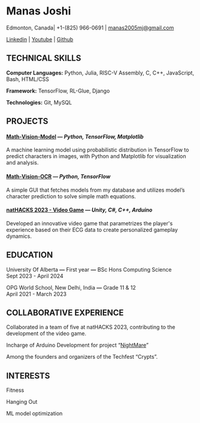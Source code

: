 # Manas Joshi

Edmonton, Canada| \+1-(825) 966-0691 | [manas2005mj@gmail.com](mailto:manas2005mj@gmail.com)

[Linkedin](https://www.linkedin.com/in/manas-joshi-employee-of-the-year/) | [Youtube](https://www.youtube.com/@GodOfGodsOfTheKnownReality) | [Github](https://github.com/BetterThanYou73)

## **TECHNICAL SKILLS**

**Computer Languages:** Python, Julia, RISC-V Assembly,  C, C++, JavaScript, Bash, HTML/CSS

**Framework:** TensorFlow, RL-Glue, Django

**Technologies:** Git, MySQL

## **PROJECTS**

#### [**Math-Vision-Model**](https://github.com/BetterThanYou73/tensorflow-math-vision) — ***Python, TensorFlow, Matplotlib***

A machine learning model using probabilistic distribution in TensorFlow to predict characters in images, with Python and Matplotlib for visualization and analysis.

#### [**Math-Vision-OCR**](https://github.com/BetterThanYou73/math-vision) **—** *Python, TensorFlow*

A simple GUI that fetches models from my database and utilizes model’s character prediction to solve simple math equations.

#### [**natHACKS 2023 \- Video Game**](https://github.com/GOATMaxwellN/Nightmares) — ***Unity, C\#, C++, Arduino***

Developed an innovative video game that parametrizes the player's experience based on their ECG data to create personalized gameplay dynamics.

## **EDUCATION**

University Of Alberta **—** First year **—**  BSc Hons Computing Science  
Sept 2023 \- April 2024

OPG World School, New Delhi, India **—** Grade 11 & 12   
April 2021 \- March 2023

## **COLLABORATIVE EXPERIENCE**

Collaborated in a team of five at natHACKS 2023, contributing to the development of the video game.

Incharge of Arduino Development for project “[NightMare](https://github.com/GOATMaxwellN/Nightmares)”

Among the founders and organizers of the Techfest “Crypts”.

## **INTERESTS**

Fitness

Hanging Out

ML model optimization

